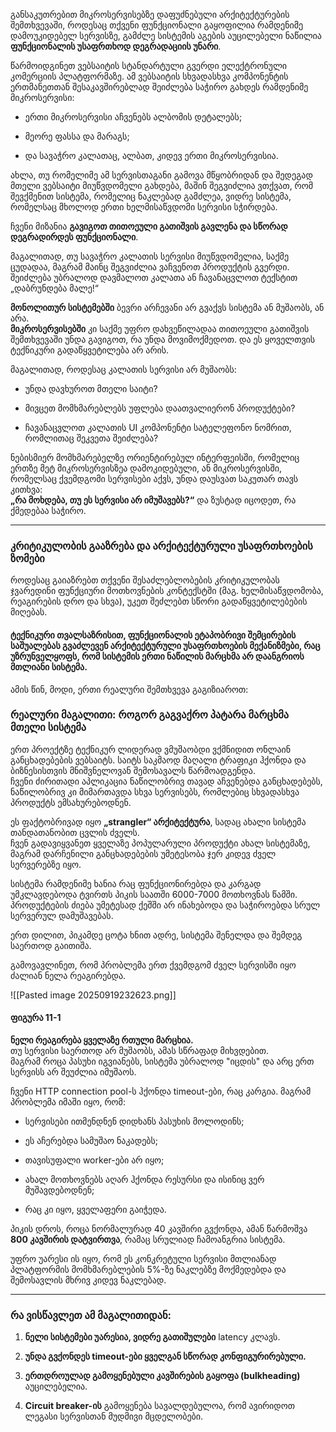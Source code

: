 განსაკუთრებით მიკროსერვისებზე დაფუძნებული არქიტექტურების შემთხვევაში, როდესაც თქვენი ფუნქციონალი გაყოფილია რამდენიმე დამოუკიდებელ სერვისზე, გამძლე სისტემის აგების აუცილებელი ნაწილია  **ფუნქციონალის უსაფრთხოდ დეგრადაციის უნარი**.

წარმოიდგინეთ ვებსაიტის სტანდარტული გვერდი ელექტრონული კომერციის პლატფორმაზე. ამ ვებსაიტის სხვადასხვა კომპონენტის ერთმანეთთან შესაკავშირებლად შეიძლება საჭირო გახდეს რამდენიმე მიკროსერვისი:

- ერთი მიკროსერვისი აჩვენებს ალბომის დეტალებს;
    
- მეორე  ფასსა და მარაგს;
    
- და სავაჭრო კალათაც, ალბათ, კიდევ ერთი მიკროსერვისია.
    

ახლა, თუ რომელიმე ამ სერვისთაგანი გამოვა მწყობრიდან და შედეგად მთელი ვებსაიტი მიუწვდომელი გახდება, მაშინ შეგვიძლია ვთქვათ, რომ შევქმენით სისტემა, რომელიც ნაკლებად გამძლეა, ვიდრე სისტემა, რომელსაც მხოლოდ ერთი ხელმისაწვდომი სერვისი სჭირდება.

ჩვენი მიზანია  **გავიგოთ თითოეული გათიშვის გავლენა და სწორად დეგრადირდეს ფუნქციონალი**.  

მაგალითად, თუ სავაჭრო კალათის სერვისი მიუწვდომელია, საქმე ცუდადაა, მაგრამ მაინც შეგვიძლია ვაჩვენოთ პროდუქტის გვერდი. შეიძლება უბრალოდ დავმალოთ კალათა ან ჩავანაცვლოთ ტექსტით „დაბრუნდება მალე!“

**მონოლითურ სისტემებში** ბევრი არჩევანი არ გვაქვს სისტემა ან მუშაობს, ან არა.  
**მიკროსერვისებში** კი საქმე უფრო დახვეწილადაა თითოეული გათიშვის შემთხვევაში უნდა გავიგოთ, რა უნდა მოვიმოქმედოთ. და ეს ყოველთვის ტექნიკური გადაწყვეტილება არ არის.

მაგალითად, როდესაც კალათის სერვისი არ მუშაობს:

- უნდა დავხუროთ მთელი საიტი?
    
- მივცეთ მომხმარებლებს უფლება დაათვალიერონ პროდუქტები?
    
- ჩავანაცვლოთ კალათის UI კომპონენტი სატელეფონო ნომრით, რომლითაც შეკვეთა შეიძლება?
    

ნებისმიერ მომხმარებელზე ორიენტირებულ ინტერფეისში, რომელიც ერთზე მეტ მიკროსერვისზეა დამოკიდებული, ან მიკროსერვისში, რომელსაც ქვემდგომი სერვისები აქვს, უნდა დაუსვათ საკუთარ თავს კითხვა:  
**„რა მოხდება, თუ ეს სერვისი არ იმუშავებს?“** და ზუსტად იცოდეთ, რა ქმედებაა საჭირო.

---

### **კრიტიკულობის გააზრება და არქიტექტურული უსაფრთხოების ზომები**

როდესაც გაიაზრებთ თქვენი შესაძლებლობების კრიტიკულობას ჯვარედინი ფუნქციური მოთხოვნების კონტექსტში (მაგ. ხელმისაწვდომობა, რეაგირების დრო და სხვა), უკეთ შეძლებთ სწორი გადაწყვეტილებების მიღებას.

#### ტექნიკური თვალსაზრისით, ფუნქციონალის ეტაპობრივი შემცირების საშუალებას გვაძლევენ არქიტექტურული უსაფრთხოების მექანიზმები, რაც უზრუნველყოფს, რომ სისტემის ერთი ნაწილის მარცხმა არ დაანგრიოს მთლიანი სისტემა.

ამის წინ, მოდი, ერთი რეალური შემთხვევა გაგიზიაროთ:
### **რეალური მაგალითი: როგორ გაგვაქრო პატარა მარცხმა მთელი სისტემა**

ერთ პროექტზე ტექნიკურ ლიდერად ვმუშაობდი ვქმნიდით ონლაინ განცხადებების ვებსაიტს. საიტს საკმაოდ მაღალი ტრაფიკი ჰქონდა და ბიზნესისთვის მნიშვნელოვან შემოსავალს წარმოადგენდა.  
ჩვენი ძირითადი აპლიკაცია ნაწილობრივ თავად აჩვენებდა განცხადებებს, ნაწილობრივ კი მიმართავდა სხვა სერვისებს, რომლებიც სხვადასხვა პროდუქტს ემსახურებოდნენ.

ეს ფაქტობრივად იყო **„strangler“ არქიტექტურა**, სადაც ახალი სისტემა თანდათანობით ცვლის ძველს.  
ჩვენ გადავიყვანეთ ყველაზე პოპულარული პროდუქტი ახალ სისტემაზე, მაგრამ დარჩენილი განცხადებების უმეტესობა ჯერ კიდევ ძველ სერვერებზე იყო.

სისტემა რამდენიმე ხანია რაც ფუნქციონირებდა და კარგად უმკლავდებოდა ტვირთს პიკის საათში 6000-7000 მოთხოვნას წამში.  
პროდუქტების ძიება უმეტესად ქეშში არ ინახებოდა და საჭიროებდა სრულ სერვერულ დამუშავებას.

ერთ დილით, პიკამდე ცოტა ხნით ადრე, სისტემა შენელდა და შემდეგ საერთოდ გაითიშა.

გამოვავლინეთ, რომ პრობლემა ერთ ქვემდგომ ძველ სერვისში იყო ძალიან ნელა რეაგირებდა. 

![[Pasted image 20250919232623.png]]
#### ფიგურა 11-1 

**ნელი რეაგირება ყველაზე რთული მარცხია.**  
თუ სერვისი საერთოდ არ მუშაობს, ამას სწრაფად მიხვდებით.  
მაგრამ როცა პასუხი იგვიანებს, სისტემა უბრალოდ "იცდის" და არც ერთ სერვისს არ შეუძლია იმუშაოს.

ჩვენი HTTP connection pool-ს ჰქონდა timeout-ები, რაც კარგია. მაგრამ პრობლემა იმაში იყო, რომ:

- სერვისები ითმენდნენ დიდხანს პასუხის მოლოდინს;
    
- ეს აჩერებდა სამუშაო ნაკადებს;
    
- თავისუფალი worker-ები არ იყო;
    
- ახალ მოთხოვნებს აღარ ჰქონდა რესურსი და ისინიც ვერ მუშავდებოდნენ;
    
- რაც კი იყო, ყველაფერი გაიჭედა.
    

პიკის დროს, როცა ნორმალურად 40 კავშირი გვქონდა, ამან წარმოშვა **800 კავშირის დატვირთვა**, რამაც სრულიად ჩამოანგრია სისტემა.

უფრო უარესი ის იყო, რომ ეს კონკრეტული სერვისი მთლიანად პლატფორმის მომხმარებლების 5%-ზე ნაკლებზე მოქმედებდა და შემოსავლის მხრივ კიდევ ნაკლებად.

---

### **რა ვისწავლეთ ამ მაგალითიდან:**

1. **ნელი სისტემები უარესია, ვიდრე გათიშულები** latency კლავს.
    
2. **უნდა გვქონდეს timeout-ები ყველგან  სწორად კონფიგურირებული.**
    
3. **ერთდროულად გამოყენებული კავშირების გაყოფა (bulkheading)** აუცილებელია.
    
4. **Circuit breaker-ის** გამოყენება სავალდებულოა, რომ ავირიდოთ ლეგასი სერვისთან მუდმივი მცდელობები.